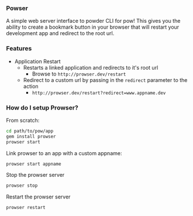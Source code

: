 ### Powser
A simple web server interface to powder CLI for pow! This gives you the ability to create a bookmark button in your browser that will restart your development app and redirect to the root url.

### Features
* Application Restart
 	* Restarts a linked application and redirects to it's root url
		* Browse to `http://prowser.dev/restart`
	* Redirect to a custom url by passing in the `redirect` parameter to the action
		* `http://prowser.dev/restart?redirect=www.appname.dev`

### How do I setup Prowser?
From scratch:

```sh
cd path/to/pow/app
gem install prowser
prowser start
```

Link prowser to an app with a custom appname:

```sh
prowser start appname
```

Stop the prowser server

```sh
prowser stop
```

Restart the prowser server

```sh
prowser restart
```